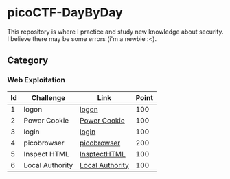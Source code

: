 # picoCTF-DayByDay
This repository is where I practice and study new knowledge about security. I believe there may be some errors (i'm a newbie :<). 

## Category
### Web Exploitation
| Id | Challenge | Link | Point |
| -----------  | ----------- | ----------- | ----------- |
| 1 | logon      | [logon](./WebExploitation/logon.md)      |   100  |
|2 | Power Cookie   | [Power Cookie](./WebExploitation/PowerCookie.md)        |   100 |
|3 | login   | [login](./WebExploitation/logon.md)        |   100 |
| 4 | picobrowser | [picobrowser](./WebExploitation/picobrowser.md) | 200 |
| 5 | Inspect HTML | [InsptectHTML](./WebExploitation/InspectHTML.md) | 100 |
| 6 | Local Authority | [Local Authority](./WebExploitation/Local%20Authority.md) | 100 |